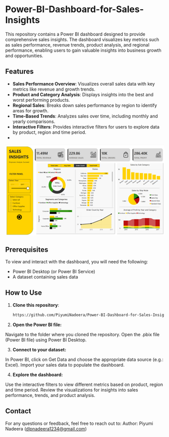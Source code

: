 # Power-BI-Dashboard-for-Sales-Insights
This repository contains a Power BI dashboard designed to provide comprehensive sales insights. The dashboard visualizes key metrics such as sales performance, revenue trends, product analysis, and regional performance, enabling users to gain valuable insights into business growth and opportunities. 

## Features

- **Sales Performance Overview**: Visualizes overall sales data with key metrics like revenue and growth trends.
- **Product and Category Analysis**: Displays insights into the best and worst performing products.
- **Regional Sales**: Breaks down sales performance by region to identify areas for growth.
- **Time-Based Trends**: Analyzes sales over time, including monthly and yearly comparisons.
- **Interactive Filters**: Provides interactive filters for users to explore data by product, region and time period.
- 

![Sales Insight Dashboard](Assets/Dashboard.png)

## Prerequisites

To view and interact with the dashboard, you will need the following:
- Power BI Desktop (or Power BI Service)
- A dataset containing sales data 

## How to Use

1. **Clone this repository**:
   ```bash
   https://github.com/PiyumiNadeera/Power-BI-Dashboard-for-Sales-Insights.git

2. **Open the Power BI file:**
   
Navigate to the folder where you cloned the repository.
Open the .pbix file (Power BI file) using Power BI Desktop.

3. **Connect to your dataset:**
   
In Power BI, click on Get Data and choose the appropriate data source (e.g.: Excel).
Import your sales data to populate the dashboard.

4. **Explore the dashboard:**

Use the interactive filters to view different metrics based on product, region and time period.
Review the visualizations for insights into sales performance, trends, and product analysis.

## Contact
For any questions or feedback, feel free to reach out to:
Author: Piyumi Nadeera (dlpnadeera1234@gmail.com)
